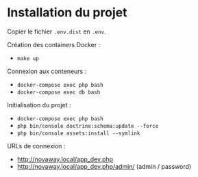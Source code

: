 Installation du projet
===

Copier le fichier `.env.dist` en `.env`.

Création des containers Docker :

- `make up`


Connexion aux conteneurs :

- `docker-compose exec php bash`
- `docker-compose exec db bash`


Initialisation du projet :

- `docker-compose exec php bash`
- `php bin/console doctrine:schema:update --force`
- `php bin/console assets:install --symlink`

URLs de connexion :

- http://novaway.local/app_dev.php
- http://novaway.local/app_dev.php/admin/ (admin / password)